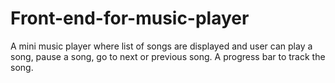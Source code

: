 # Front-end-for-music-player
A mini music player where list of songs are displayed and user can play a song, pause a song, go to next or previous song. A progress bar to track the song.
